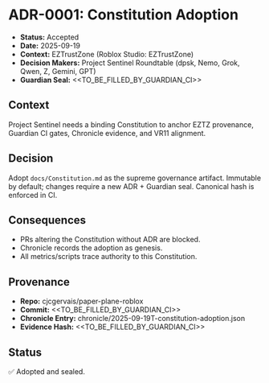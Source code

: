 # ADR-0001: Constitution Adoption
- **Status:** Accepted
- **Date:** 2025-09-19
- **Context:** EZTrustZone (Roblox Studio: EZTrustZone)
- **Decision Makers:** Project Sentinel Roundtable (dpsk, Nemo, Grok, Qwen, Z, Gemini, GPT)
- **Guardian Seal:** <<TO_BE_FILLED_BY_GUARDIAN_CI>>

## Context
Project Sentinel needs a binding Constitution to anchor EZTZ provenance, Guardian CI gates, Chronicle evidence, and VR11 alignment.

## Decision
Adopt `docs/Constitution.md` as the supreme governance artifact. Immutable by default; changes require a new ADR + Guardian seal. Canonical hash is enforced in CI.

## Consequences
- PRs altering the Constitution without ADR are blocked.
- Chronicle records the adoption as genesis.
- All metrics/scripts trace authority to this Constitution.

## Provenance
- **Repo:** cjcgervais/paper-plane-roblox
- **Commit:** <<TO_BE_FILLED_BY_GUARDIAN_CI>>
- **Chronicle Entry:** chronicle/2025-09-19T-constitution-adoption.json
- **Evidence Hash:** <<TO_BE_FILLED_BY_GUARDIAN_CI>>

## Status
✅ Adopted and sealed.
